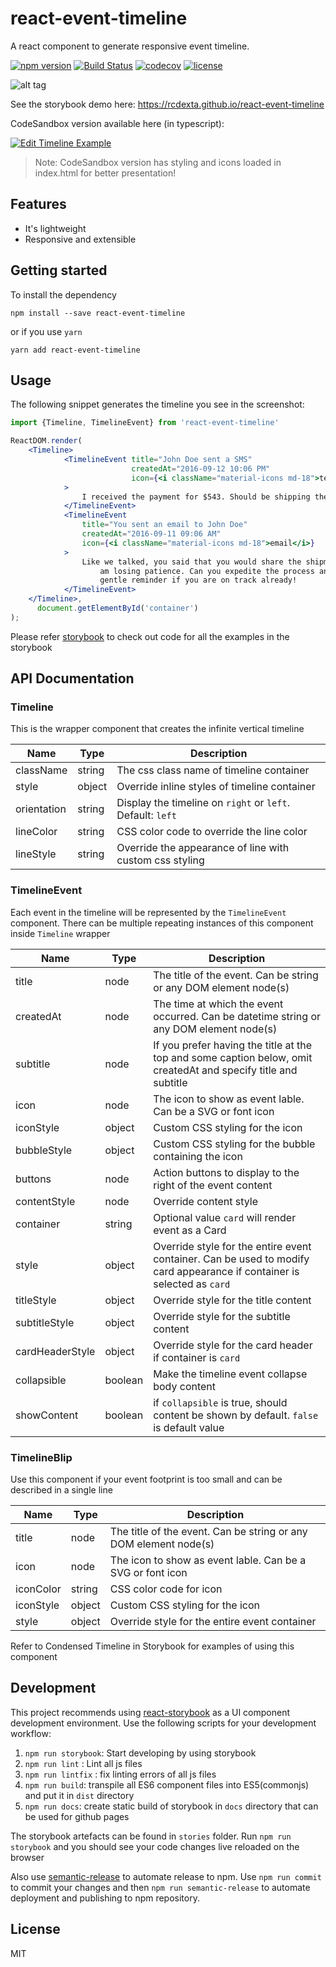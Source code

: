 # react-event-timeline

A react component to generate responsive event timeline.

[![npm version](https://badge.fury.io/js/react-event-timeline.svg)](https://badge.fury.io/js/react-event-timeline)
[![Build Status](https://travis-ci.org/rcdexta/react-event-timeline.svg?branch=master)](https://travis-ci.org/rcdexta/react-event-timeline)
[![codecov](https://codecov.io/gh/rcdexta/react-event-timeline/branch/master/graph/badge.svg)](https://codecov.io/gh/rcdexta/react-event-timeline)
[![license](https://img.shields.io/github/license/mashape/apistatus.svg)](https://github.com/rcdexta/react-event-timeline/blob/master/LICENSE.md)

![alt tag](https://github.com/rcdexta/react-event-timeline/raw/master/timeline.png)

See the storybook demo here: https://rcdexta.github.io/react-event-timeline

CodeSandbox version available here (in typescript):

[![Edit Timeline Example](https://codesandbox.io/static/img/play-codesandbox.svg)](https://codesandbox.io/s/13k1jjqj64)

> Note: CodeSandbox version has styling and icons loaded in index.html for better presentation!

## Features

* It's lightweight
* Responsive and extensible

## Getting started

To install the dependency
```
npm install --save react-event-timeline
```
or if you use `yarn`
```
yarn add react-event-timeline
```

## Usage

The following snippet generates the timeline you see in the screenshot:

```jsx
import {Timeline, TimelineEvent} from 'react-event-timeline'

ReactDOM.render(
    <Timeline>
            <TimelineEvent title="John Doe sent a SMS"
                           createdAt="2016-09-12 10:06 PM"
                           icon={<i className="material-icons md-18">textsms</i>}
            >
                I received the payment for $543. Should be shipping the item within a couple of hours.
            </TimelineEvent>
            <TimelineEvent
                title="You sent an email to John Doe"
                createdAt="2016-09-11 09:06 AM"
                icon={<i className="material-icons md-18">email</i>}
            >
                Like we talked, you said that you would share the shipment details? This is an urgent order and so I
                    am losing patience. Can you expedite the process and pls do share the details asap. Consider this a
                    gentle reminder if you are on track already!
            </TimelineEvent>
    </Timeline>,
      document.getElementById('container')
);
```

Please refer [storybook](https://github.com/rcdexta/react-event-timeline/blob/master/stories/App.story.js) to check out code for all the examples in the storybook

## API Documentation

### Timeline

This is the wrapper component that creates the infinite vertical timeline

| Name           | Type   | Description                              |
| -------------- | ------ | ---------------------------------------- |
| className      | string | The css class name of timeline container|
| style          | object | Override inline styles of timeline container |
| orientation    | string | Display the timeline on `right` or `left`. Default: `left` |
| lineColor      | string | CSS color code to override the line color |
| lineStyle      | string | Override the appearance of line with custom css styling |

### TimelineEvent

Each event in the timeline will be represented by the `TimelineEvent` component. There can be multiple repeating instances of this component inside `Timeline` wrapper

| Name         | Type   | Description                              |
| ------------ | ------ | ---------------------------------------- |
| title        | node   | The title of the event. Can be string or any DOM element node(s) |
| createdAt    | node   | The time at which the event occurred. Can be datetime string or any DOM element node(s) |
| subtitle     | node   | If you prefer having the title at the top and some caption below, omit createdAt and specify title and subtitle |
| icon         | node   | The icon to show as event lable. Can be a SVG or font icon |
| iconStyle    | object   | Custom CSS styling for the icon                  |
| bubbleStyle  | object  | Custom CSS styling for the bubble containing the icon |
| buttons      | node   | Action buttons to display to the right of the event content |
| contentStyle | node   | Override content style                   |
| container    | string | Optional value `card` will render event as a Card |
| style        | object   | Override style for the entire event container. Can be used to modify card appearance if container is selected as `card` |
| titleStyle   | object   | Override style for the title content |
| subtitleStyle | object | Override style for the subtitle content |
| cardHeaderStyle | object | Override style for the card header if container is `card` |
| collapsible  | boolean  | Make the timeline event collapse body content |
| showContent  | boolean  | if `collapsible` is true, should content be shown by default. `false` is default value |

### TimelineBlip

Use this component if your event footprint is too small and can be described in a single line

| Name      | Type   | Description                              |
| --------- | ------ | ---------------------------------------- |
| title     | node   | The title of the event. Can be string or any DOM element node(s) |
| icon      | node   | The icon to show as event lable. Can be a SVG or font icon |
| iconColor | string | CSS color code for icon                  |
| iconStyle | object   | Custom CSS styling for the icon                  |
| style     | object   | Override style for the entire event container |

Refer to Condensed Timeline in Storybook for examples of using this component


## Development

This project recommends using [react-storybook](https://github.com/kadirahq/react-storybook) as a UI component development environment. Use the following scripts for your development workflow:

1. `npm run storybook`: Start developing by using storybook
2. `npm run lint` : Lint all js files
3. `npm run lintfix` : fix linting errors of all js files
4. `npm run build`: transpile all ES6 component files into ES5(commonjs) and put it in `dist` directory
5. `npm run docs`: create static build of storybook in `docs` directory that can be used for github pages

The storybook artefacts can be found in `stories` folder. Run `npm run storybook` and you should see your code changes live reloaded on the browser

Also use [semantic-release](https://github.com/semantic-release/semantic-release) to automate release to npm. Use `npm run commit` to commit your changes and then `npm run semantic-release` to automate deployment and publishing to npm repository.

## License

MIT
